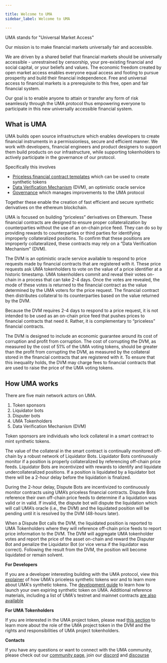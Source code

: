 ```yaml
---

title: Welcome to UMA
sidebar_label: Welcome to UMA

---
```


UMA stands for "Universal Market Access" 

Our mission is to make financial markets universally fair and accessible.

We are driven by a shared belief that financial markets should be universally accessible - unrestrained by censorship, your pre-existing financial and social capital, or your beliefs and values. The economic freedom created by open market access enables everyone equal access and footing to pursue prosperity and build their financial independence.  Free and universal access to financial markets is a prerequisite to this free, open and fair financial system.  

Our goal is to enable anyone to attain or transfer any form of risk seamlessly through the UMA protocol thus empowering everyone to participate in this new universally accessible financial system.


## What is UMA ##

UMA builds open source infrastructure which enables developers to create financial instruments in a permissionless, secure and efficient manner.  We work with developers, financial engineers and product designers to support them build products on our infrastructure, while supporting tokenholders to actively participate in the governance of our protocol. 

Specifically this involves 
 - [Priceless financial contract templates](getting-started/priceless-financial-contracts.md) which can be used to create synthetic tokens
 - [Data Verification Mechanism](getting-started/oracle.md) (DVM), an optimistic oracle service 
 - [Governance](getting-started/governance.md) which manages improvements to the UMA protocol


Together these enable the creation of fast efficient and secure synthetic derivatives on the ethereum blockchain.

UMA is focused on building “priceless” derivatives on Ethereum. These financial contracts are designed to ensure proper collateralization by counterparties without the use of an on-chain price feed. They can do so by providing rewards to counterparties or third parties for identifying improperly collateralized positions. To confirm that these positions are improperly collateralized, these contracts may rely on a “Data Verification Mechanism” (DVM).

The DVM is an optimistic oracle service available to respond to price requests made by financial contracts that are registered with it. These price requests ask UMA tokenholders to vote on the value of a price identifier at a historic timestamp. UMA tokenholders commit and reveal their votes on-chain in a process that can take 2-4 days. Once the votes are revealed, the mode of these votes is returned to the financial contract as the value determined by the UMA voters for the price request. The financial contract then distributes collateral to its counterparties based on the value returned by the DVM.

Because the DVM requires 2-4 days to respond to a price request, it is not intended to be used as an on-chain price feed that pushes prices to financial contracts that need it. Rather, it is complementary to “priceless” financial contracts.

The DVM is designed to include an economic guarantee around its cost of corruption and profit from corruption. The cost of corrupting the DVM, as measured by the cost of 51% of the UMA voting tokens, should be greater than the profit from corrupting the DVM, as measured by the collateral stored in the financial contracts that are registered with it. To ensure that this inequality holds, the DVM may charge fees to financial contracts that are used to raise the price of the UMA voting tokens.


## How UMA works ##

There are five main network actors on UMA. 

1. Token sponsors
2. Liquidator bots
3. Disputer bots
4. UMA Tokenholders
5. Data Verification Mechanism (DVM)

Token sponsors are individuals who lock collateral in a smart contract to mint synthetic tokens. 

The value of the collateral in the smart contract is continually monitored off-chain by a robust network of Liquidator Bots. Liquidator Bots continuously monitor if a position is properly collateralized by referencing off-chain price feeds. Liquidator Bots are incentivized with rewards to identify and liquidate undercollateralized positions. If a position is liquidated by a liquidator bot there will be a 2-hour delay before the liquidation is finalized. 

During the 2-hour delay, Dispute Bots are incentivized to continuously monitor contracts using UMA’s priceless financial contracts. Dispute Bots reference their own off-chain price feeds to determine if a liquidation was valid or in valid. If invalid, the dispute bot will dispute the liquidation which will call UMA’s oracle (i.e., the DVM) and the liquidated position will be pending until it is resolved by the DVM (48-hours later). 

When a Dispute Bot calls the DVM, the liquidated position is reported to UMA Tokenholders where they will reference off-chain price feeds to report price information to the DVM. The DVM will aggregate UMA tokenholder votes and report the price of the asset on-chain and reward the Disputer Bot and penalize the Liquidator Bot (or vice versa if the liquidator was correct). Following the result from the DVM, the position will become liquidated or remain solvent. 


**For Developers**

If you are a developer interesting building with the UMA protocol, view this [explainer](/priceless-financial-contracts/priceless-contracts.md) of how UMA's priceless synthetic tokens wor and to learn more about UMA's synthetic tokens. The [development guide](build-walkthrough/build-process) to learn how to launch your own expiring synthetic token on UMA.  Additional reference materials, including a list of UMA's testnet and mainnet contracts [are also available](dev-ref/addresses.md)


**For UMA Tokenholders**

If you are interested in the UMA project token, please read [this section](uma-tokenholders/uma-holders.md) to learn more about the role of the UMA project token in the DVM and the rights and responsibilities of UMA project tokenholders.

**Contacts**

If you have any questions or want to connect with the UMA community, please check out our [community page](community/community-overview), join our [discord](https//discord.umaproject.org) and [discourse](https://discourse.umaproject.org)
